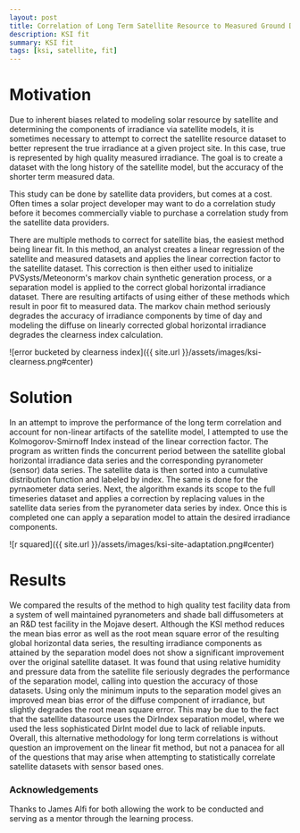 ```yaml
---
layout: post
title: Correlation of Long Term Satellite Resource to Measured Ground Data 
description: KSI fit
summary: KSI fit
tags: [ksi, satellite, fit]
---
```


# Motivation
Due to inherent biases related to modeling solar resource by satellite and determining the components of irradiance via satellite models, it is sometimes necessary to attempt to correct the satellite resource dataset to better represent the true irradiance at a given project site. In this case, true is represented by high quality measured irradiance. The goal is to create a dataset with the long history of the satellite model, but the accuracy of the shorter term measured data.  

This study can be done by satellite data providers, but comes at a cost.  Often times a solar project developer may want to do a correlation study before it becomes commercially viable to purchase a correlation study from the satellite data providers.

There are multiple methods to correct for satellite bias, the easiest method being linear fit. In this method, an analyst creates a linear regression of the satellite and measured datasets and applies the linear correction factor to the satellite dataset. This correction is then either used to initialize PVSysts/Meteonorm's markov chain synthetic generation process, or a separation model is applied to the correct global horizontal irradiance dataset. There are resulting artifacts of using either of these methods which result in poor fit to measured data. The markov chain method seriously degrades the accuracy of irradiance components by time of day and modeling the diffuse on linearly corrected global horizontal irradiance degrades the clearness index calculation.

![error bucketed by clearness index]({{ site.url }}/assets/images/ksi-clearness.png#center)

# Solution
In an attempt to improve the performance of the long term correlation and account for non-linear artifacts of the satellite model, I attempted to use the Kolmogorov-Smirnoff Index instead of the linear correction factor. The program as written finds the concurrent period between the satellite global horizontal irradiance data series and the corresponding pyranometer (sensor) data series. The satellite data is then sorted into a cumulative distribution function and labeled by index. The same is done for the pyrnaometer data series. Next, the algorithm exands its scope to the full timeseries dataset and applies a correction by replacing values in the satellite data series from the pyranometer data series by index. Once this is completed one can apply a separation model to attain the desired irradiance components.

![r squared]({{ site.url }}/assets/images/ksi-site-adaptation.png#center)

# Results
We compared the results of the method to high quality test facility data from a system of well maintained pyranometers and shade ball diffusometers at an R&D test facility in the Mojave desert.  Although the KSI method reduces the mean bias error as well as the root mean square error of the resulting global horizontal data series, the resulting irradiance components as attained by the separation model does not show a significant improvement over the original satellite dataset. It was found that using relative humidity and pressure data from the satellite file seriously degrades the performance of the separation model, calling into question the accuracy of those datasets.  Using only the minimum inputs to the separation model gives an improved mean bias error of the diffuse component of irradiance, but slightly degrades the root mean square error. This may be due to the fact that the satellite datasource uses the DirIndex separation model, where we used the less sophisticated DirInt model due to lack of reliable inputs. Overall, this alternative methodology for long term correlations is without question an improvement on the linear fit method, but not a panacea for all of the questions that may arise when attempting to statistically correlate satellite datasets with sensor based ones. 

### Acknowledgements
Thanks to James Alfi for both allowing the work to be conducted and serving as a mentor through the learning process.


